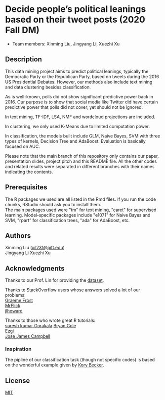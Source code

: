 # Decide people’s political leanings based on their tweet posts (2020 Fall DM)

* Team members: Xinming Liu, Jingyang Li, Xuezhi Xu



## Description
This data mining project aims to predict political leanings, typically the Democratic Party or the Republican Party, based on tweets during the 2016 US Presidential Debates. However, our methods also include text mining and data clustering besides classification.  

As is well-known, polls did not show significant predictive power back in 2016. Our purpose is to show that social media like Twitter did have certain predictive power that polls did not cover, yet should not be ignored.  

In text mining, TF-IDF, LSA, NMF and wordcloud projections are included.  

In clustering, we only used K-Means due to limited computation power.  

In classification, the models built include GLM, Naive Bayes, SVM with three types of kernels, Decision Tree and AdaBoost. Evaluation is basically focused on AUC.  

Please note that the main branch of this repository only contains our paper, presentation slides, project pitch and this README file. All the other codes and related results were separated in different branches with their names indicating the contents.

## Prerequisites
The R packages we used are all listed in the Rmd files. If you run the code chunks, RStudio should ask you to install them.  
The main packages used were "tm" for text mining, "caret" for supervised learning. Model-specific packages include "e1071" for Naive Bayes and SVM, "rpart" for classification trees, "ada" for AdaBoost, etc.

## Authors
Xinming Liu (xil231@pitt.edu)  
Jingyang Li 
Xuezhi Xu

## Acknowledgments
Thanks to our Prof. Lin for providing the [dataset](http://www.yurulin.com/class/spring2017_datamining/data/twitter_debate2016/).    

Thanks to StackOverflow users whose answers solved a lot of our problems:  
[Graeme Frost](https://stackoverflow.com/questions/51295402/r-on-macos-error-vector-memory-exhausted-limit-reached)  
[MrFlick](https://stackoverflow.com/questions/25171194/r-knn-categorization-with-documenttermmatrixes)  
[jlhoward](https://stackoverflow.com/questions/23580095/how-to-plot-clusters-with-a-matrix)  

Thanks to those who wrote great R tutorials:  
[suresh kumar Gorakala](https://www.r-bloggers.com/2013/07/document-classification-using-r/)
[Bryan Cole](https://rpubs.com/bmcole/reuters-text-categorization)  
[Ezgi](https://rpubs.com/ezgi/classification)  
[Jose James Campbell](https://rpubs.com/uky994/593668)  

### Inspiration
The pipline of our classification task (though not specific codes) is based on the wonderful example given by [Kory Becker](https://gist.github.com/primaryobjects/094d24084d1045c011b7).

## License
[MIT](https://choosealicense.com/licenses/mit/)
